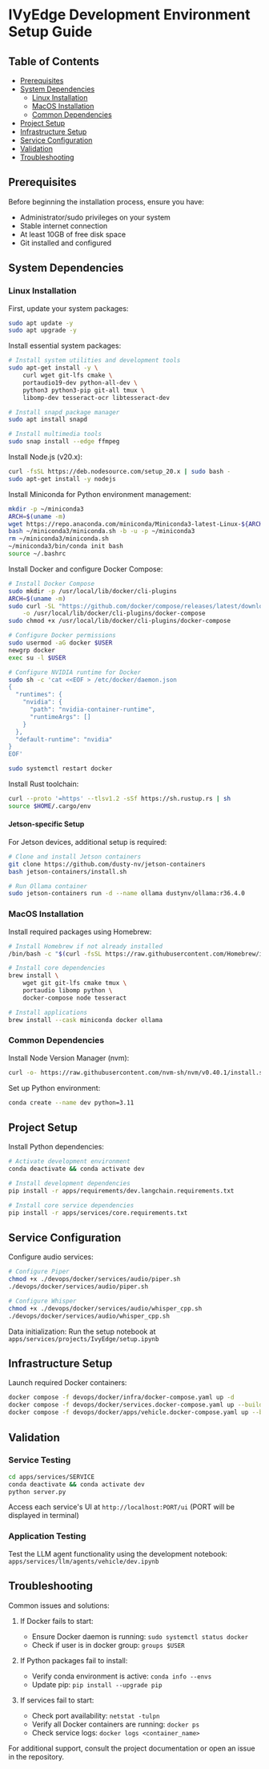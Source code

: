 # IVyEdge Development Environment Setup Guide

## Table of Contents
- [Prerequisites](#prerequisites)
- [System Dependencies](#system-dependencies)
  - [Linux Installation](#linux-installation)
  - [MacOS Installation](#macos-installation)
  - [Common Dependencies](#common-dependencies)
- [Project Setup](#project-setup)
- [Infrastructure Setup](#infrastructure-setup)
- [Service Configuration](#service-configuration)
- [Validation](#validation)
- [Troubleshooting](#troubleshooting)

## Prerequisites

Before beginning the installation process, ensure you have:
- Administrator/sudo privileges on your system
- Stable internet connection
- At least 10GB of free disk space
- Git installed and configured

## System Dependencies

### Linux Installation

First, update your system packages:
```bash
sudo apt update -y
sudo apt upgrade -y
```

Install essential system packages:
```bash
# Install system utilities and development tools
sudo apt-get install -y \
    curl wget git-lfs cmake \
    portaudio19-dev python-all-dev \
    python3 python3-pip git-all tmux \
    libomp-dev tesseract-ocr libtesseract-dev

# Install snapd package manager
sudo apt install snapd

# Install multimedia tools
sudo snap install --edge ffmpeg
```

Install Node.js (v20.x):
```bash
curl -fsSL https://deb.nodesource.com/setup_20.x | sudo bash - 
sudo apt-get install -y nodejs
```

Install Miniconda for Python environment management:
```bash
mkdir -p ~/miniconda3
ARCH=$(uname -m)
wget https://repo.anaconda.com/miniconda/Miniconda3-latest-Linux-${ARCH}.sh -O ~/miniconda3/miniconda.sh
bash ~/miniconda3/miniconda.sh -b -u -p ~/miniconda3
rm ~/miniconda3/miniconda.sh
~/miniconda3/bin/conda init bash
source ~/.bashrc
```

Install Docker and configure Docker Compose:
```bash
# Install Docker Compose
sudo mkdir -p /usr/local/lib/docker/cli-plugins
ARCH=$(uname -m)
sudo curl -SL "https://github.com/docker/compose/releases/latest/download/docker-compose-linux-${ARCH}" \
    -o /usr/local/lib/docker/cli-plugins/docker-compose
sudo chmod +x /usr/local/lib/docker/cli-plugins/docker-compose

# Configure Docker permissions
sudo usermod -aG docker $USER
newgrp docker
exec su -l $USER

# Configure NVIDIA runtime for Docker
sudo sh -c 'cat <<EOF > /etc/docker/daemon.json
{
  "runtimes": {
    "nvidia": {
      "path": "nvidia-container-runtime",
      "runtimeArgs": []
    }
  },
  "default-runtime": "nvidia"
}
EOF'

sudo systemctl restart docker
```

Install Rust toolchain:
```bash
curl --proto '=https' --tlsv1.2 -sSf https://sh.rustup.rs | sh
source $HOME/.cargo/env
```

#### Jetson-specific Setup

For Jetson devices, additional setup is required:
```bash
# Clone and install Jetson containers
git clone https://github.com/dusty-nv/jetson-containers
bash jetson-containers/install.sh

# Run Ollama container
sudo jetson-containers run -d --name ollama dustynv/ollama:r36.4.0
```

### MacOS Installation

Install required packages using Homebrew:
```bash
# Install Homebrew if not already installed
/bin/bash -c "$(curl -fsSL https://raw.githubusercontent.com/Homebrew/install/HEAD/install.sh)"

# Install core dependencies
brew install \
    wget git git-lfs cmake tmux \
    portaudio libomp python \
    docker-compose node tesseract

# Install applications
brew install --cask miniconda docker ollama
```

### Common Dependencies

Install Node Version Manager (nvm):
```bash
curl -o- https://raw.githubusercontent.com/nvm-sh/nvm/v0.40.1/install.sh | bash
```

Set up Python environment:
```bash
conda create --name dev python=3.11
```

## Project Setup

Install Python dependencies:
```bash
# Activate development environment
conda deactivate && conda activate dev

# Install development dependencies
pip install -r apps/requirements/dev.langchain.requirements.txt 

# Install core service dependencies
pip install -r apps/services/core.requirements.txt
```

## Service Configuration

Configure audio services:
```bash
# Configure Piper
chmod +x ./devops/docker/services/audio/piper.sh
./devops/docker/services/audio/piper.sh

# Configure Whisper
chmod +x ./devops/docker/services/audio/whisper_cpp.sh
./devops/docker/services/audio/whisper_cpp.sh
```

Data initialization: Run the setup notebook at `apps/services/projects/IvyEdge/setup.ipynb`

## Infrastructure Setup

Launch required Docker containers:

```bash
docker compose -f devops/docker/infra/docker-compose.yaml up -d
docker compose -f devops/docker/services.docker-compose.yaml up --build -d
docker compose -f devops/docker/apps/vehicle.docker-compose.yaml up --build -d
```

## Validation

### Service Testing

```bash
cd apps/services/SERVICE
conda deactivate && conda activate dev
python server.py
```

Access each service's UI at `http://localhost:PORT/ui` (PORT will be displayed in terminal)

### Application Testing

Test the LLM agent functionality using the development notebook:
`apps/services/llm/agents/vehicle/dev.ipynb`

## Troubleshooting

Common issues and solutions:

1. If Docker fails to start:
   - Ensure Docker daemon is running: `sudo systemctl status docker`
   - Check if user is in docker group: `groups $USER`

2. If Python packages fail to install:
   - Verify conda environment is active: `conda info --envs`
   - Update pip: `pip install --upgrade pip`

3. If services fail to start:
   - Check port availability: `netstat -tulpn`
   - Verify all Docker containers are running: `docker ps`
   - Check service logs: `docker logs <container_name>`

For additional support, consult the project documentation or open an issue in the repository.
